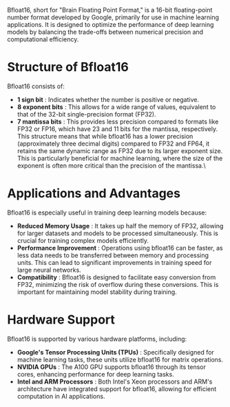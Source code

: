 Bfloat16, short for "Brain Floating Point Format," is a 16-bit floating-point number format developed by Google, primarily for use in machine learning applications. It is designed to optimize the performance of deep learning models by balancing the trade-offs between numerical precision and computational efficiency.

# Structure of Bfloat16

Bfloat16 consists of:

- **1 sign bit** : Indicates whether the number is positive or negative.
- **8 exponent bits** : This allows for a wide range of values, equivalent to that of the 32-bit single-precision format (FP32).
- **7 mantissa bits** : This provides less precision compared to formats like FP32 or FP16, which have 23 and 11 bits for the mantissa, respectively.  
This structure means that while bfloat16 has a lower precision (approximately three decimal digits) compared to FP32 and FP64, it retains the same dynamic range as FP32 due to its larger exponent size. This is particularly beneficial for machine learning, where the size of the exponent is often more critical than the precision of the mantissa.\

# Applications and Advantages

Bfloat16 is especially useful in training deep learning models because:

- **Reduced Memory Usage** : It takes up half the memory of FP32, allowing for larger datasets and models to be processed simultaneously. This is crucial for training complex models efficiently.
- **Performance Improvement** : Operations using bfloat16 can be faster, as less data needs to be transferred between memory and processing units. This can lead to significant improvements in training speed for large neural networks.
- **Compatibility** : Bfloat16 is designed to facilitate easy conversion from FP32, minimizing the risk of overflow during these conversions. This is important for maintaining model stability during training.

# Hardware Support

Bfloat16 is supported by various hardware platforms, including:

- **Google's Tensor Processing Units (TPUs)** : Specifically designed for machine learning tasks, these units utilize bfloat16 for matrix operations.
- **NVIDIA GPUs** : The A100 GPU supports bfloat16 through its tensor cores, enhancing performance for deep learning tasks.
- **Intel and ARM Processors** : Both Intel's Xeon processors and ARM's architecture have integrated support for bfloat16, allowing for efficient computation in AI applications.
